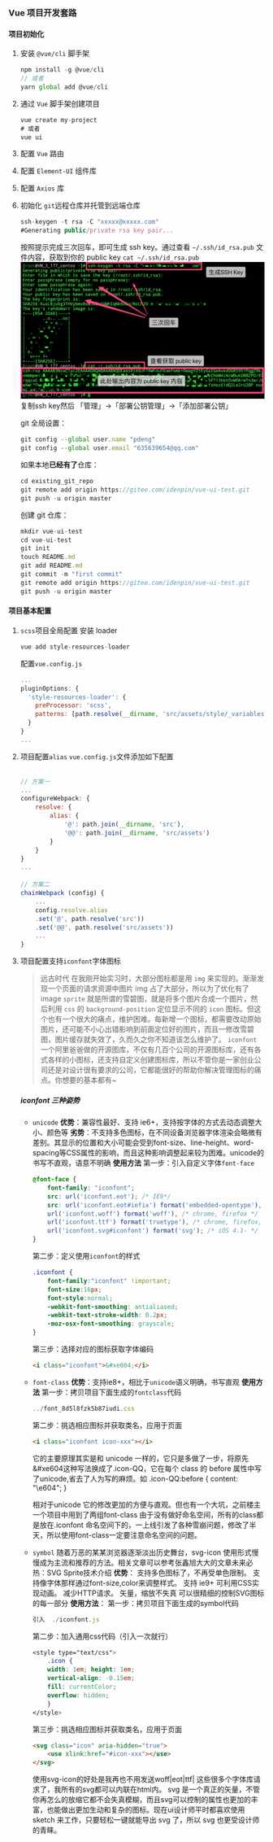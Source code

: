 ### Vue 项目开发套路

#### 项目初始化
1. 安装 `@vue/cli` 脚手架
    ```js
    npm install -g @vue/cli
    // 或者
    yarn global add @vue/cli
    ```
2. 通过 `Vue` 脚手架创建项目
    ```js
    vue create my-project
    # 或者
    vue ui
    ```
3. 配置 `Vue` 路由
4. 配置 `Element-UI` 组件库
5. 配置 `Axios` 库
6. 初始化 `git`远程仓库并托管到远端仓库
    ```js
    ssh-keygen -t rsa -C "xxxxx@xxxxx.com"  
    #Generating public/private rsa key pair...
    ```
    按照提示完成三次回车，即可生成 ssh key。通过查看 `~/.ssh/id_rsa.pub` 文件内容，获取到你的 public key
    `cat ~/.ssh/id_rsa.pub`
    ![](./ssh-keygen.png)
    复制ssh key然后 「管理」->「部署公钥管理」->「添加部署公钥」

    git 全局设置：
    ```js
    git config --global user.name "pdeng"
    git config --global user.email "635639654@qq.com"
    ```
    如果本地**已经有了**仓库：
    ```js
    cd existing_git_repo
    git remote add origin https://gitee.com/idenpin/vue-ui-test.git
    git push -u origin master
    ```
    创建 git 仓库：
    ```js
    mkdir vue-ui-test
    cd vue-ui-test
    git init
    touch README.md
    git add README.md
    git commit -m "first commit"
    git remote add origin https://gitee.com/idenpin/vue-ui-test.git
    git push -u origin master
    ```

#### 项目基本配置
1. `scss`项目全局配置
    安装 loader 
    ```js
    vue add style-resources-loader
    ```
    配置`vue.config.js`
    ```js
    ...
    pluginOptions: {
      'style-resources-loader': {
        preProcessor: 'scss',
        patterns: [path.resolve(__dirname, 'src/assets/style/_variables.scss')]
      }
    }
    ...
    ```

2. 项目配置`alias`
    `vue.config.js`文件添加如下配置

    ```js

    // 方案一
    ...
    configureWebpack: {
        resolve: {
            alias: {
                '@': path.join(__dirname, 'src'),
                '@@': path.join(__dirname, 'src/assets')
            }
        }
    }
    ...

    // 方案二
    chainWebpack (config) {
        ...
        config.resolve.alias
        .set('@', path.resolve('src'))
        .set('@@', path.resolve('src/assets'))
        ...
    }
    ```

3. 项目配置支持`iconfont`字体图标
    > 远古时代
    在我刚开始实习时，大部分图标都是用 `img` 来实现的。渐渐发现一个页面的请求资源中图片 img 占了大部分，所以为了优化有了image `sprite` 就是所谓的雪碧图，就是将多个图片合成一个图片，然后利用 `css` 的 `background-position` 定位显示不同的 `icon` 图标。但这个也有一个很大的痛点，维护困难。每新增一个图标，都需要改动原始图片，还可能不小心出错影响到前面定位好的图片，而且一修改雪碧图，图片缓存就失效了，久而久之你不知道该怎么维护了。
    `iconfont`
    一个阿里爸爸做的开源图库，不仅有几百个公司的开源图标库，还有各式各样的小图标，还支持自定义创建图标库，所以不管你是一家创业公司还是对设计很有要求的公司，它都能很好的帮助你解决管理图标的痛点。你想要的基本都有~

    ##### iconfont 三种姿势
   - `unicode`
    **优势**：兼容性最好、支持 ie6+，支持按字体的方式去动态调整大小、颜色等
    **劣势**：不支持多色图标，在不同设备浏览器字体渲染会略微有差别。其显示的位置和大小可能会受到font-size、line-height、word-spacing等CSS属性的影响，而且这种影响调整起来较为困难。unicode的书写不直观，语意不明确
    **使用方法**
        第一步：引入自定义字体`font-face`
        ```css
        @font-face {
            font-family: "iconfont";
            src: url('iconfont.eot'); /* IE9*/
            src: url('iconfont.eot#iefix') format('embedded-opentype'), /* IE6-IE8 */
            url('iconfont.woff') format('woff'), /* chrome, firefox */
            url('iconfont.ttf') format('truetype'), /* chrome, firefox, opera, Safari, Android, iOS 4.2+*/
            url('iconfont.svg#iconfont') format('svg'); /* iOS 4.1- */
        }
        ```
        第二步：定义使用`iconfont`的样式
        ```css
        .iconfont {
            font-family:"iconfont" !important;
            font-size:16px;
            font-style:normal;
            -webkit-font-smoothing: antialiased;
            -webkit-text-stroke-width: 0.2px;
            -moz-osx-font-smoothing: grayscale;
        }
        ```
        第三步：选择对应的图标获取字体编码
        ```html
        <i class="iconfont">&#xe604;</i>
        ```
   - `font-class`
   **优势**：支持ie8+，相比于`unicode`语义明确，书写直观
   **使用方法**
        第一步：拷贝项目下面生成的`fontclass`代码
        ```js
        ../font_8d5l8fzk5b87iudi.css
        ```
        第二步：挑选相应图标并获取类名，应用于页面
        ```html
        <i class="iconfont icon-xxx"></i>
        ```
        它的主要原理其实是和 unicode 一样的，它只是多做了一步，将原先&#xe604这种写法换成了.icon-QQ，它在每个 class 的 before 属性中写了unicode,省去了人为写的麻烦。如 .icon-QQ:before { content: "\e604"; }

        相对于unicode 它的修改更加的方便与直观。但也有一个大坑，之前楼主一个项目中用到了两组font-class 由于没有做好命名空间，所有的class都是放在.iconfont 命名空间下的，一上线引发了各种雪崩问题，修改了半天，所以使用font-class一定要注意命名空间的问题。

   - `symbol`
   随着万恶的某某浏览器逐渐淡出历史舞台，svg-icon 使用形式慢慢成为主流和推荐的方法。相关文章可以参考张鑫旭大大的文章未来必热：SVG Sprite技术介绍
   **优势**：
    支持多色图标了，不再受单色限制。
    支持像字体那样通过font-size,color来调整样式。
    支持 ie9+
    可利用CSS实现动画。
    减少HTTP请求。
    矢量，缩放不失真
    可以很精细的控制SVG图标的每一部分
    **使用方法**：
        第一步：拷贝项目下面生成的symbol代码
        ```js
        引入  ./iconfont.js
        ```
        第二步：加入通用css代码（引入一次就行）
        ```css
        <style type="text/css">
            .icon {
            width: 1em; height: 1em;
            vertical-align: -0.15em;
            fill: currentColor;
            overflow: hidden;
            }
        </style>
        ```
        第三步：挑选相应图标并获取类名，应用于页面
        ```html
        <svg class="icon" aria-hidden="true">
            <use xlink:href="#icon-xxx"></use>
        </svg>

        ```
        使用svg-icon的好处是我再也不用发送woff|eot|ttf| 这些很多个字体库请求了，我所有的svg都可以内联在html内。 svg 是一个真正的矢量，不管你再怎么的放缩它都不会失真模糊，而且svg可以控制的属性也更加的丰富，也能做出更加生动和复杂的图标。现在ui设计师平时都喜欢使用 sketch 来工作，只要轻松一键就能导出 svg 了，所以 svg 也更受设计师的青睐。